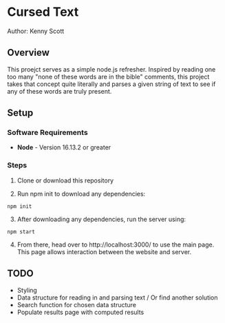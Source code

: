 # Cursed Text
Author: Kenny Scott

## Overview
This proejct serves as a simple node.js refresher. Inspired by reading one too many "none of these words are in the bible" comments, this project takes that concept quite literally and parses a given string of text to see if any of these words are truly present.

## Setup

### Software Requirements
* **Node** - Version 16.13.2 or greater

### Steps
1. Clone or download this repository

2. Run npm init to download any dependencies:

``` 
npm init
```

3. After downloading any dependencies, run the server using:

```
npm start
```

4. From there, head over to http://localhost:3000/ to use the main page. This page allows interaction between the website and server. 

## TODO
* Styling
* Data structure for reading in and parsing text / Or find another solution
* Search function for chosen data structure 
* Populate results page with computed results